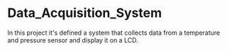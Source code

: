 # Data_Acquisition_System
In this project it's defined a system that collects data from a temperature and pressure sensor and display it on a LCD.
